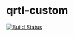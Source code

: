 # qrtl-custom
[![Build Status](https://travis-ci.org/YogeshMahera-SerpentCS/qrtl-custom.svg?branch=st2)](https://travis-ci.org/YogeshMahera-SerpentCS/qrtl-custom)
